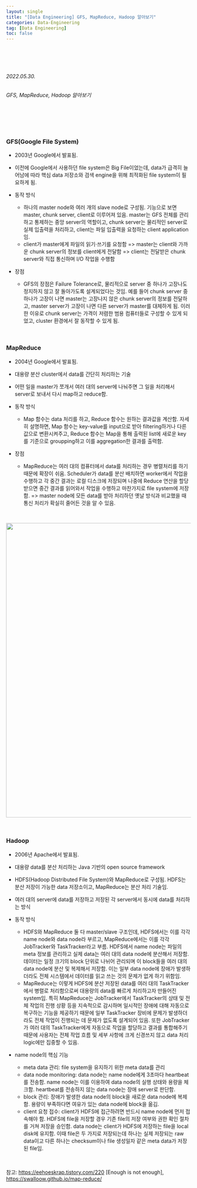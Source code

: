 ```yaml
---
layout: single
title: "[Data Engineering] GFS, MapReduce, Hadoop 알아보기"
categories: Data-Engineering
tag: [Data Engineering]
toc: false
---
```


<br>
<br>
<br>

###### 2022.05.30.
###### GFS, MapReduce, Hadoop 알아보기

<br>
<br>
<br>

### GFS(Google File System)

- 2003년 Google에서 발표됨.

- 이전에 Google에서 사용하던 file system은 Big File이었는데, data가 급격히 늘어남에 따라 핵심 data 저장소와 검색 engine을 위해 최적화된 file system이 필요하게 됨.

- 동작 방식

  * 하나의 master node와 여러 개의 slave node로 구성됨. 기능으로 보면 master, chunk server, client로 이루어져 있음. master는 GFS 전체를 관리하고 통제하는 중앙 server의 역할이고, chunk server는 물리적인 server로 실제 입출력을 처리하고, client는 파일 입출력을 요청하는 client application임.
  * client가 master에게 파일의 읽기·쓰기를 요청함 => master는 client와 가까운 chunk server의 정보를 client에게 전달함 => client는 전달받은 chunk server와 직접 통신하며 I/O 작업을 수행함

- 장점

  * GFS의 장점은 Failure Tolerance로, 물리적으로 server 중 하나가 고장나도 정지하지 않고 잘 돌아가도록 설계되었다는 것임. 예를 들어 chunk server 중 하나가 고장이 나면 master는 고장나지 않은 chunk server의 정보를 전달하고, master server가 고장이 나면 다른 server가 master를 대체하게 됨. 이러한 이유로 chunk server는 가격이 저렴한 범용 컴퓨터들로 구성할 수 있게 되었고, cluster 환경에서 잘 동작할 수 있게 됨.


<br>


### MapReduce

- 2004년 Google에서 발표됨.

- 대용량 분산 cluster에서 data를 간단히 처리하는 기술

- 어떤 일을 master가 쪼개서 여러 대의 server에 나눠주면 그 일을 처리해서 server로 보내서 다시 map하고 reduce함.

- 동작 방식

  * Map 함수는 data 처리를 하고, Reduce 함수는 원하는 결과값을 계산함. 자세히 설명하면, Map 함수는 key-value를 input으로 받아 filtering하거나 다른 값으로 변환시켜주고, Reduce 함수는 Map을 통해 출력된 list에 새로운 key를 기준으로 groupping하고 이를 aggregation한 결과를 출력함.

- 장점

  * MapReduce는 여러 대의 컴퓨터에서 data를 처리하는 경우 병렬처리를 하기 때문에 확장이 쉬움. Scheduler가 data를 분산 배치하면 worker에서 작업을 수행하고 각 중간 결과는 로컬 디스크에 저장되며 나중에 Reduce 연산을 할당받으면 중간 결과를 읽어와서 작업을 수행하고 마찬가지로 file system에 저장함. => master node에 모든 data를 받아 처리하던 옛날 방식과 비교했을 때 통신 처리가 확실히 줄어든 것을 알 수 있음.


<br>


<p align="center">
  <img src="https://img1.daumcdn.net/thumb/R1280x0/?scode=mtistory2&fname=https%3A%2F%2Fblog.kakaocdn.net%2Fdn%2FZH4Xs%2FbtrDE0Ht3Gb%2FrVwcqkdjIZ1jJJ3DBteqfK%2Fimg.png" width=800>
</p>


<br>


### Hadoop

- 2006년 Apache에서 발표됨.

- 대용량 data를 분산 처리하는 Java 기반의 open source framework

- HDFS(Hadoop Distributed File System)와 MapReduce로 구성됨. HDFS는 분산 저장이 가능한 data 저장소이고, MapReduce는 분산 처리 기술임.

- 여러 대의 server에 data를 저장하고 저장된 각 server에서 동시에 data를 처리하는 방식

- 동작 방식

  * HDFS와 MapReduce 둘 다 master/slave 구조인데, HDFS에서는 이를 각각 name node와 data node라 부르고, MapReduce에서는 이를 각각 JobTracker와 TaskTracker라고 부름. HDFS에서 name node는 파일의 meta 정보를 관리하고 실제 data는 여러 대의 data node에 분산해서 저장함. 데이터는 일정 크기의 block 단위로 나뉘어 관리되며 이 block들을 여러 대의 data node에 분산 및 복제해서 저장함. 이는 일부 data node에 장애가 발생하더라도 전체 시스템에서 데이터를 읽고 쓰는 것의 문제가 없게 하기 위함임.
  * MapReduce는 이렇게 HDFS에 분산 저장된 data를 여러 대의 TaskTracker에서 병렬로 처리함으로써 대용량의 data를 빠르게 처리하고자 만들어진 system임. 특히 MapReduce는 JobTracker에서 TaskTracker의 상태 및 전체 작업의 진행 상황 등을 지속적으로 감시하며 일시적인 장애에 대해 자동으로 복구하는 기능을 제공하기 때문에 일부 TaskTracker 장비에 문제가 발생하더라도 전체 작업이 진행되는 데 문제가 없도록 설계되어 있음. 또한 JobTracker가 여러 대의 TaskTracker에게 자동으로 작업을 할당하고 결과를 통합해주기 때문에 사용자는 전체 작업 흐름 및 세부 사항에 크게 신경쓰지 않고 data 처리 logic에만 집중할 수 있음.

- name node의 핵심 기능

  * meta data 관리: file system을 유지하기 위한 meta data를 관리
  * data node monitoring: data node는 name node에게 3초마다 heartbeat를 전송함. name node는 이를 이용하여 data node의 실행 상태와 용량을 체크함. heartbeat를 전송하지 않는 data node는 장애 server로 판단함.
  * block 관리: 장애가 발생한 data node의 block을 새로운 data node에 복제함. 용량이 부족하다면 여유가 있는 data node에 block을 옮김.
  * client 요청 접수: client가 HDFS에 접근하려면 반드시 name node에 먼저 접속해야 함. HDFS에 file을 저장할 경우 기존 file의 저장 여부와 권한 확인 절차를 거쳐 저장을 승인함. data node는 client가 HDFS에 저장하는 file을 local disk에 유지함. 이때 file은 두 가지로 저장되는데 하나는 실제 저장되는 raw data이고 다른 하나는 checksum이나 file 생성일자 같은 meta data가 저장된 file임.


<br>


참고: https://eehoeskrap.tistory.com/220 [Enough is not enough], https://swalloow.github.io/map-reduce/
